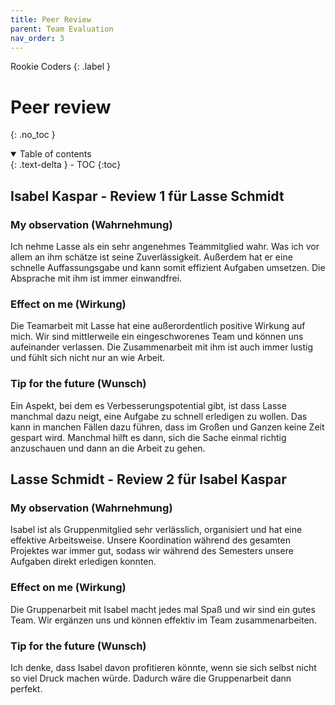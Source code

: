 ```yaml
---
title: Peer Review
parent: Team Evaluation
nav_order: 3
---
```


Rookie Coders
{: .label }

# Peer review
{: .no_toc }

<details open markdown="block">
  <summary>
    Table of contents
  </summary>
  {: .text-delta }
- TOC
{:toc}
</details>

## Isabel Kaspar - Review 1 für Lasse Schmidt

### My observation (Wahrnehmung)

Ich nehme Lasse als ein sehr angenehmes Teammitglied wahr. Was ich vor allem an ihm schätze ist seine Zuverlässigkeit. Außerdem hat er eine schnelle Auffassungsgabe und kann somit effizient Aufgaben umsetzen. Die Absprache mit ihm ist immer einwandfrei.

### Effect on me (Wirkung)

Die Teamarbeit mit Lasse hat eine außerordentlich positive Wirkung auf mich. Wir sind mittlerweile ein eingeschworenes Team und können uns aufeinander verlassen. Die Zusammenarbeit mit ihm ist auch immer lustig und fühlt sich nicht nur an wie Arbeit.

### Tip for the future (Wunsch)

Ein Aspekt, bei dem es Verbesserungspotential gibt, ist dass Lasse manchmal dazu neigt, eine Aufgabe zu schnell erledigen zu wollen. Das kann in manchen Fällen dazu führen, dass im Großen und Ganzen keine Zeit gespart wird. Manchmal hilft es dann, sich die Sache einmal richtig anzuschauen und dann an die Arbeit zu gehen.

## Lasse Schmidt - Review 2 für Isabel Kaspar

### My observation (Wahrnehmung)

Isabel ist als Gruppenmitglied sehr verlässlich, organisiert und hat eine effektive Arbeitsweise. Unsere Koordination während des gesamten Projektes war immer gut, sodass wir während des Semesters unsere Aufgaben direkt erledigen konnten. 

### Effect on me (Wirkung)

Die Gruppenarbeit mit Isabel macht jedes mal Spaß und wir sind ein gutes Team. Wir ergänzen uns und können effektiv im Team zusammenarbeiten.

### Tip for the future (Wunsch)

Ich denke, dass Isabel davon profitieren könnte, wenn sie sich selbst nicht so viel Druck machen würde. Dadurch wäre die Gruppenarbeit dann perfekt. 